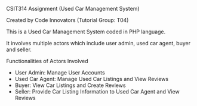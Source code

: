 CSIT314 Assignment (Used Car Management System) 

Created by Code Innovators (Tutorial Group: T04)

This is a Used Car Management System coded in PHP language.

It involves multiple actors which include user admin, used car agent, buyer and seller.

Functionalities of Actors Involved
- User Admin: Manage User Accounts
- Used Car Agent: Manage Used Car Listings and View Reviews
- Buyer: View Car Listings and Create Reviews
- Seller: Provide Car Listing Information to Used Car Agent and View Reviews


